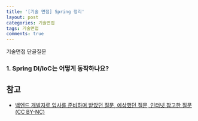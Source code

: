 ```yaml
---
title: '[기술 면접] Spring 정리'
layout: post
categories: 기술면접
tags: 기술면접
comments: true
---
```


기술면접 단골질문

### 1. Spring DI/IoC는 어떻게 동작하나요?


## 참고
- [백엔드 개발자로 입사를 준비하며 받았던 질문, 예상했던 질문, 인터넷 참고한 질문(CC BY-NC)](https://github.dev/ksundong/backend-interview-question)
